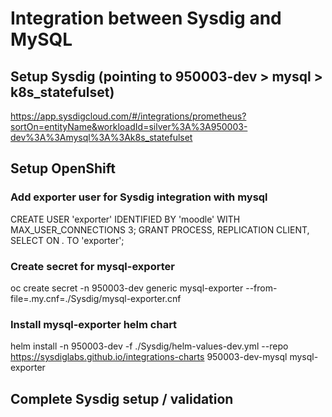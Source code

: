 # Integration between Sysdig and MySQL

## Setup Sysdig (pointing to 950003-dev > mysql > k8s_statefulset)

https://app.sysdigcloud.com/#/integrations/prometheus?sortOn=entityName&workloadId=silver%3A%3A950003-dev%3A%3Amysql%3A%3Ak8s_statefulset

## Setup OpenShift

### Add exporter user for Sysdig integration with mysql

CREATE USER 'exporter' IDENTIFIED BY 'moodle' WITH MAX_USER_CONNECTIONS 3;
GRANT PROCESS, REPLICATION CLIENT, SELECT ON *.* TO 'exporter';

### Create secret for mysql-exporter

oc create secret -n 950003-dev generic mysql-exporter --from-file=.my.cnf=./Sysdig/mysql-exporter.cnf

### Install mysql-exporter helm chart

helm install -n 950003-dev -f ./Sysdig/helm-values-dev.yml --repo https://sysdiglabs.github.io/integrations-charts 950003-dev-mysql mysql-exporter

## Complete Sysdig setup / validation
